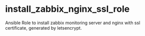 # install_zabbix_nginx_ssl_role
Ansible Role to install zabbix monitoring server and nginx with ssl certificate, generated by letsencrypt.
